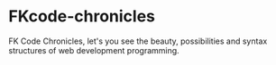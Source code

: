 # FKcode-chronicles
FK Code Chronicles, let's you see the beauty, possibilities and syntax structures of web development programming.
